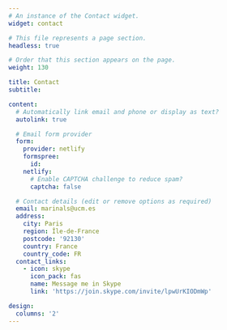 ```yaml
---
# An instance of the Contact widget.
widget: contact

# This file represents a page section.
headless: true

# Order that this section appears on the page.
weight: 130

title: Contact
subtitle:

content:
  # Automatically link email and phone or display as text?
  autolink: true

  # Email form provider
  form:
    provider: netlify
    formspree:
      id:
    netlify:
      # Enable CAPTCHA challenge to reduce spam?
      captcha: false

  # Contact details (edit or remove options as required)
  email: marinals@ucm.es
  address:
    city: Paris
    region: Île-de-France
    postcode: '92130'
    country: France
    country_code: FR
  contact_links:
    - icon: skype
      icon_pack: fas
      name: Message me in Skype
      link: 'https://join.skype.com/invite/lpwUrKIODmWp'

design:
  columns: '2'
---
```

